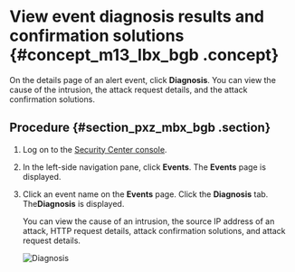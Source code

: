# View event diagnosis results and confirmation solutions {#concept_m13_lbx_bgb .concept}

On the details page of an alert event, click **Diagnosis**. You can view the cause of the intrusion, the attack request details, and the attack confirmation solutions.

## Procedure {#section_pxz_mbx_bgb .section}

1.  Log on to the [Security Center console](https://yundun.console.aliyun.com/?p=sas).
2.  In the left-side navigation pane, click **Events**. The **Events** page is displayed.
3.  Click an event name on the **Events** page. Click the **Diagnosis** tab. The**Diagnosis** is displayed.

    You can view the cause of an intrusion, the source IP address of an attack, HTTP request details, attack confirmation solutions, and attack request details.

    ![Diagnosis](http://static-aliyun-doc.oss-cn-hangzhou.aliyuncs.com/assets/img/61174/156878914334047_en-US.png)



